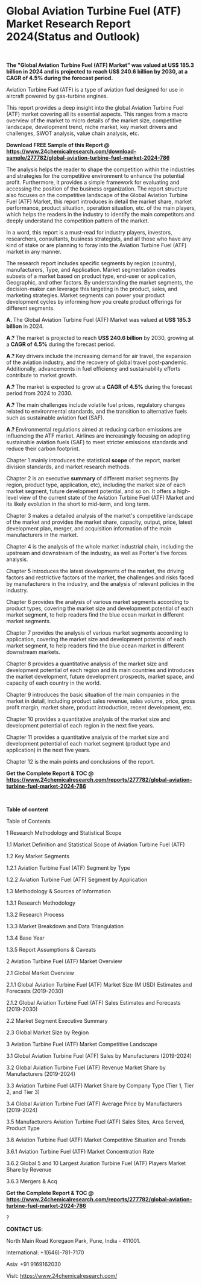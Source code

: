 <h1>Global Aviation Turbine Fuel (ATF) Market Research Report 2024(Status and Outlook)</h1><br/><p><span style="font-size:14px"><strong>The "Global Aviation Turbine Fuel (ATF) Market" was valued at US$ 185.3 billion in 2024 and is projected to reach US$ 240.6 billion by 2030, at a <strong>CAGR</strong> of 4.5% during the forecast period.</strong></span></p>
 
 
 
 <p><span style="font-size:14px">Aviation Turbine Fuel (ATF) is a type of aviation fuel designed for use in aircraft powered by gas-turbine engines.</span></p>
 
 
 
 <p><span style="font-size:14px">This report provides a deep insight into the global Aviation Turbine Fuel (ATF) market covering all its essential aspects. This ranges from a macro overview of the market to micro details of the market size, competitive landscape, development trend, niche market, key market drivers and challenges, SWOT analysis, value chain analysis, etc.</span></p>
 
 
 
 <div><b>Download FREE Sample of this Report @ <a href="https://www.24chemicalresearch.com/download-sample/277782/global-aviation-turbine-fuel-market-2024-786">https://www.24chemicalresearch.com/download-sample/277782/global-aviation-turbine-fuel-market-2024-786</a></b></div>
 
 
 
 <p><span style="font-size:14px">The analysis helps the reader to shape the competition within the industries and strategies for the competitive environment to enhance the potential profit. Furthermore, it provides a simple framework for evaluating and accessing the position of the business organization. The report structure also focuses on the competitive landscape of the Global Aviation Turbine Fuel (ATF) Market, this report introduces in detail the market share, market performance, product situation, operation situation, etc. of the main players, which helps the readers in the industry to identify the main competitors and deeply understand the competition pattern of the market.</span></p>
 
 
 
 <p><span style="font-size:14px">In a word, this report is a must-read for industry players, investors, researchers, consultants, business strategists, and all those who have any kind of stake or are planning to foray into the Aviation Turbine Fuel (ATF) market in any manner.</span></p>
 
 
 
 <p><span style="font-size:14px">The research report includes specific segments by region (country), manufacturers, Type, and Application. Market segmentation creates subsets of a market based on product type, end-user or application, Geographic, and other factors. By understanding the market segments, the decision-maker can leverage this targeting in the product, sales, and marketing strategies. Market segments can power your product development cycles by informing how you create product offerings for different segments.</span></p>
 
 
 
 <p><span style="font-size:14px"><strong>A. </strong>The Global Aviation Turbine Fuel (ATF) Market was valued at <strong>US$ 185.3 billion</strong> in 2024.</span></p>
 
 
 
 <p><strong>A.? </strong><span style="font-size:14px">The market is projected to reach <strong>US$ 240.6 billion</strong> by 2030, growing at a <strong><strong>CAGR</strong> of 4.5%</strong> during the forecast period.</span></p>
 
 
 
 <p><strong>A.? </strong><span style="font-size:14px">Key drivers include the increasing demand for air travel, the expansion of the aviation industry, and the recovery of global travel post-pandemic. Additionally, advancements in fuel efficiency and sustainability efforts contribute to market growth.</span></p>
 
 
 
 <p><strong>A.? </strong><span style="font-size:14px">The market is expected to grow at a <strong><strong>CAGR</strong> of 4.5%</strong> during the forecast period from 2024 to 2030.</span></p>
 
 
 
 <p><strong>A.? </strong><span style="font-size:14px">The main challenges include volatile fuel prices, regulatory changes related to environmental standards, and the transition to alternative fuels such as sustainable aviation fuel (SAF).</span></p>
 
 
 
 <p><strong>A.? </strong><span style="font-size:14px">Environmental regulations aimed at reducing carbon emissions are influencing the ATF market. Airlines are increasingly focusing on adopting sustainable aviation fuels (SAF) to meet stricter emissions standards and reduce their carbon footprint.</span></p>
 
 
 
 <p><span style="font-size:14px">Chapter 1 mainly introduces the statistical <strong>scope</strong> of the report, market division standards, and market research methods.</span></p>
 
 
 
 <p>Chapter 2 is an executive <strong>summary</strong> of different market segments (by region, product type, application, etc), including the market size of each market segment, future development potential, and so on. It offers a high-level view of the current state of the Aviation Turbine Fuel (ATF) Market and its likely evolution in the short to mid-term, and long term.</p>
 
 
 
 <p>Chapter 3 makes a detailed analysis of the market&#39;s competitive landscape of the market and provides the market share, capacity, output, price, latest development plan, merger, and acquisition information of the main manufacturers in the market.</p>
 
 
 
 <p>Chapter 4 is the analysis of the whole market industrial chain, including the upstream and downstream of the industry, as well as Porter&#39;s five forces analysis.</p>
 
 
 
 <p>Chapter 5 introduces the latest developments of the market, the driving factors and restrictive factors of the market, the challenges and risks faced by manufacturers in the industry, and the analysis of relevant policies in the industry.</p>
 
 
 
 <p>Chapter 6 provides the analysis of various market segments according to product types, covering the market size and development potential of each market segment, to help readers find the blue ocean market in different market segments.</p>
 
 
 
 <p>Chapter 7 provides the analysis of various market segments according to application, covering the market size and development potential of each market segment, to help readers find the blue ocean market in different downstream markets.</p>
 
 
 
 <p>Chapter 8 provides a quantitative analysis of the market size and development potential of each region and its main countries and introduces the market development, future development prospects, market space, and capacity of each country in the world.</p>
 
 
 
 <p>Chapter 9 introduces the basic situation of the main companies in the market in detail, including product sales revenue, sales volume, price, gross profit margin, market share, product introduction, recent development, etc.</p>
 
 
 
 <p>Chapter 10 provides a quantitative analysis of the market size and development potential of each region in the next five years.</p>
 
 
 
 <p>Chapter 11 provides a quantitative analysis of the market size and development potential of each market segment (product type and application) in the next five years.</p>
 
 
 
 <p>Chapter 12 is the main points and conclusions of the report.</p>
 
 
 
 <div><b>Get the Complete Report & TOC @ <a href="https://www.24chemicalresearch.com/reports/277782/global-aviation-turbine-fuel-market-2024-786">https://www.24chemicalresearch.com/reports/277782/global-aviation-turbine-fuel-market-2024-786</a></b></div>
 
 
 
 <p><br />
 
 <b>Table of content</b></p>
 
 
 
 <p>Table of Contents<br />
 
 1 Research Methodology and Statistical Scope<br />
 
 1.1 Market Definition and Statistical Scope of Aviation Turbine Fuel (ATF)<br />
 
 1.2 Key Market Segments<br />
 
 1.2.1 Aviation Turbine Fuel (ATF) Segment by Type<br />
 
 1.2.2 Aviation Turbine Fuel (ATF) Segment by Application<br />
 
 1.3 Methodology & Sources of Information<br />
 
 1.3.1 Research Methodology<br />
 
 1.3.2 Research Process<br />
 
 1.3.3 Market Breakdown and Data Triangulation<br />
 
 1.3.4 Base Year<br />
 
 1.3.5 Report Assumptions & Caveats<br />
 
 2 Aviation Turbine Fuel (ATF) Market Overview<br />
 
 2.1 Global Market Overview<br />
 
 2.1.1 Global Aviation Turbine Fuel (ATF) Market Size (M USD) Estimates and Forecasts (2019-2030)<br />
 
 2.1.2 Global Aviation Turbine Fuel (ATF) Sales Estimates and Forecasts (2019-2030)<br />
 
 2.2 Market Segment Executive Summary<br />
 
 2.3 Global Market Size by Region<br />
 
 3 Aviation Turbine Fuel (ATF) Market Competitive Landscape<br />
 
 3.1 Global Aviation Turbine Fuel (ATF) Sales by Manufacturers (2019-2024)<br />
 
 3.2 Global Aviation Turbine Fuel (ATF) Revenue Market Share by Manufacturers (2019-2024)<br />
 
 3.3 Aviation Turbine Fuel (ATF) Market Share by Company Type (Tier 1, Tier 2, and Tier 3)<br />
 
 3.4 Global Aviation Turbine Fuel (ATF) Average Price by Manufacturers (2019-2024)<br />
 
 3.5 Manufacturers Aviation Turbine Fuel (ATF) Sales Sites, Area Served, Product Type<br />
 
 3.6 Aviation Turbine Fuel (ATF) Market Competitive Situation and Trends<br />
 
 3.6.1 Aviation Turbine Fuel (ATF) Market Concentration Rate<br />
 
 3.6.2 Global 5 and 10 Largest Aviation Turbine Fuel (ATF) Players Market Share by Revenue<br />
 
 3.6.3 Mergers & Acq</p>
 
 
 
 <div><b>Get the Complete Report & TOC @ <a href="https://www.24chemicalresearch.com/reports/277782/global-aviation-turbine-fuel-market-2024-786">https://www.24chemicalresearch.com/reports/277782/global-aviation-turbine-fuel-market-2024-786</a></b></div>
 
 
 
 <p>? </p>
 
 
 
 <p><b>CONTACT US:</b><br />
 
 North Main Road Koregaon Park, Pune, India - 411001.<br />
 
 International: +1(646)-781-7170<br />
 
 Asia: +91 9169162030<br />
 
 Visit: <a href="https://www.24chemicalresearch.com/">https://www.24chemicalresearch.com/</a></p>